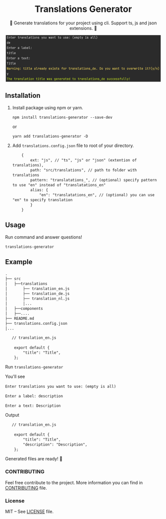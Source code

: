 <div align=center>
<h1 style="border:0">Translations Generator</h1>
🌟 Generate translations for your project using cli. Support ts, js and json extensions. 🌟
</div>
<p>
<div align=center>
<img src="images/preview.png" width="500px" height="150px" /></div>

## Installation

1. Install package using npm or yarn.

   ```shell
   npm install translations-generator --save-dev
   ```

   or

   ```shell
   yarn add translations-generator -D
   ```

2. Add `translations.config.json` file to root of your directory.

   ```
       {
           ext: "js", // "ts", "js" or "json" (extention of translations),
           path: "src/translations", // path to folder with translations
           pattern: "translatations_", // (optional) specify pattern to use "en" instead of "translatations_en"
           alias: {
               "en": "translatations_en", // (optional) you can use "en" to specify translation
           }
       }
   ```

## Usage

Run command and answer questions!

```shell
translations-generator
```

## Example

    .
    ├── src
    │   ├──translations
    │       ├── translation_en.js
    │       ├── translation_de.js
    │       ├── translation_nl.js
    │       │...
    │   ├──components
    │   ├──....
    ├── README.md
    ├── translations.config.json
    │...

```
   // translation_en.js

    export default {
        "title": "Title",
    };
```

Run `translations-generator`

You'll see

`Enter translations you want to use: (empty is all)`

`Enter a label: description`

`Enter a text: Description`

Output

```
   // translation_en.js

    export default {
        "title": "Title",
        "description": "Description",
    };
```

Generated files are ready! 🎉

### CONTRIBUTING

Feel free contribute to the project. More information you can find in [CONTRIBUTING](CONTRIBUTING.md) file.

### License

MIT – See [LICENSE](LICENSE) file.
